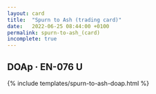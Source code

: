 ```yaml
---
layout: card
title:  "Spurn to Ash (trading card)"
date:   2022-06-25 08:44:00 +0100
permalink: spurn-to-ash_(card)
incomplete: true
---
```


## DOAp &middot; EN-076 U

{% include templates/spurn-to-ash-doap.html %}